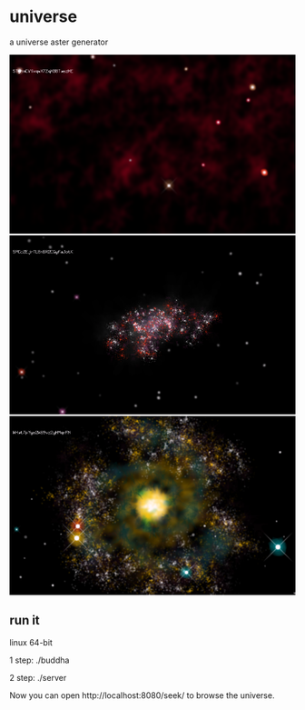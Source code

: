 # universe
a universe aster generator

![image](https://github.com/hoorayman/universe/blob/main/image/1.png)
![image](https://github.com/hoorayman/universe/blob/main/image/2.png)
![image](https://github.com/hoorayman/universe/blob/main/image/3.png)

## run it
linux 64-bit

1 step:
./buddha

2 step:
./server

Now you can open http://localhost:8080/seek/    to browse the universe.


